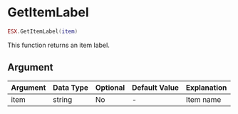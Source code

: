 # GetItemLabel

```lua
ESX.GetItemLabel(item)
```

This function returns an item label.

## Argument

| Argument | Data Type | Optional | Default Value | Explanation |
| -------- | --------- | -------- | ------------- | ----------- |
| item     | string    | No       | -             | Item name   |
